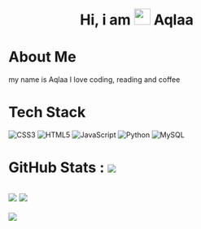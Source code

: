 <div align="center"><h1> Hi, i am <img src="https://raw.githubusercontent.com/TheDudeThatCode/TheDudeThatCode/master/Assets/Hi.gif" width="32px"/> Aqlaa </h1> </div>

# About Me
my name is Aqlaa I love coding, reading and coffee


# Tech Stack
![CSS3](https://img.shields.io/badge/css3-%231572B6.svg?style=for-the-badge&logo=css3&logoColor=white)
![HTML5](https://img.shields.io/badge/html5-%23E34F26.svg?style=for-the-badge&logo=html5&logoColor=white)
![JavaScript](https://img.shields.io/badge/javascript-%23323330.svg?style=for-the-badge&logo=javascript&logoColor=%23F7DF1E)
![Python](https://img.shields.io/badge/python-3670A0?style=for-the-badge&logo=python&logoColor=ffdd54)
![MySQL](https://img.shields.io/badge/mysql-%2300f.svg?style=for-the-badge&logo=mysql&logoColor=white)

# GitHub Stats : ![](https://github-readme-stats.vercel.app/api?username=Aqlaa29&hide_border=false&include_all_commits=false&count_private=false)
![](https://github-readme-streak-stats.herokuapp.com/?user=Aqlaa29&hide_border=false)
![](https://github-readme-stats.vercel.app/api/top-langs/?username=Aqlaa29&hide_border=false&include_all_commits=false&count_private=false&layout=compact)
---
[![](https://visitcount.itsvg.in/api?id=Aqlaa29&icon=0&color=0)](https://visitcount.itsvg.in)
<!-- made using https://prm.pushkaryadav.in -->
